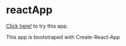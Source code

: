 # reactApp

[Click here!](https://anjanpoonacha.github.io/react-1/) to try this app.

This app is bootstraped with Create-React-App
